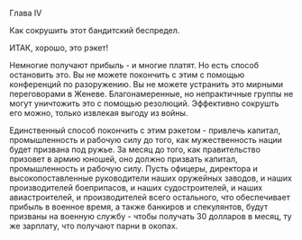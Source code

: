 Глава IV

Как сокрушить этот бандитский беспредел.

ИТАК, хорошо, это рэкет!

Немногие получают прибыль - и многие платят. Но есть способ остановить это. Вы не можете покончить с этим с помощью конференций по разоружению. Вы не можете устранить это мирными переговорами в Женеве. Благонамеренные, но непрактичные группы не могут уничтожить это с помощью резолюций. Эффективно сокрушть его можно, только извлекая выгоду из войны.

Единственный способ покончить с этим рэкетом - привлечь капитал, промышленность и рабочую силу до того, как мужественность нации будет призвана под ружье. За месяц до того, как правительство призовет в армию юношей, оно должно призвать капитал, промышленность и рабочую силу. Пусть офицеры, директора и высокопоставленные руководители наших оружейных заводов, и наших производителей боеприпасов, и наших судостроителей, и наших авиастроителей, и производителей всего остального, что обеспечивает прибыль в военное время, а также банкиров и спекулянтов, будут призваны на военную службу - чтобы получать 30 долларов в месяц, ту же зарплату, что получают парни в окопах.
